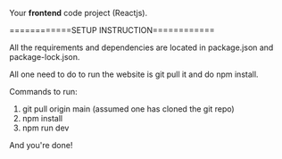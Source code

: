 Your **frontend** code project (Reactjs).




============SETUP INSTRUCTION============




All the requirements and dependencies are located in package.json and package-lock.json.

All one need to do to run the website is git pull it and do npm install.

Commands to run:

1. git pull origin main     (assumed one has cloned the git repo)
2. npm install
3. npm run dev



And you're done!




